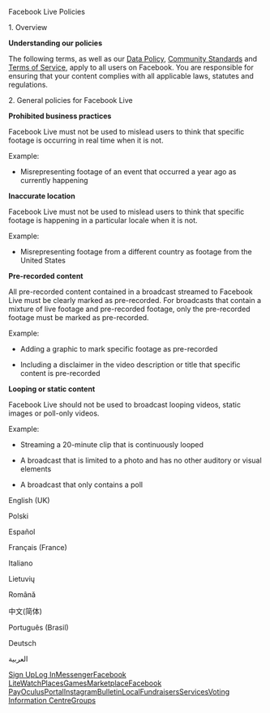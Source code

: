 Facebook Live Policies

1\. Overview

**Understanding our policies**

The following terms, as well as our [Data Policy](https://www.facebook.com/about/privacy/), [Community Standards](https://www.facebook.com/communitystandards/) and [Terms of Service](https://www.facebook.com/legal/terms), apply to all users on Facebook. You are responsible for ensuring that your content complies with all applicable laws, statutes and regulations.

2\. General policies for Facebook Live

**Prohibited business practices**

Facebook Live must not be used to mislead users to think that specific footage is occurring in real time when it is not.

Example:

*   Misrepresenting footage of an event that occurred a year ago as currently happening

**Inaccurate location**

Facebook Live must not be used to mislead users to think that specific footage is happening in a particular locale when it is not.

Example:

*   Misrepresenting footage from a different country as footage from the United States

**Pre-recorded content**

All pre-recorded content contained in a broadcast streamed to Facebook Live must be clearly marked as pre-recorded. For broadcasts that contain a mixture of live footage and pre-recorded footage, only the pre-recorded footage must be marked as pre-recorded.

Example:

*   Adding a graphic to mark specific footage as pre-recorded

*   Including a disclaimer in the video description or title that specific content is pre-recorded

**Looping or static content**

Facebook Live should not be used to broadcast looping videos, static images or poll-only videos.

Example:

*   Streaming a 20-minute clip that is continuously looped

*   A broadcast that is limited to a photo and has no other auditory or visual elements

*   A broadcast that only contains a poll

English (UK)

Polski

Español

Français (France)

Italiano

Lietuvių

Română

中文(简体)

Português (Brasil)

Deutsch

العربية

[Sign Up](https://www.facebook.com/reg/)[Log In](https://www.facebook.com/login/)[Messenger](https://l.facebook.com/l.php?u=https%3A%2F%2Fmessenger.com%2F&h=AT0ZLfbESk9llYP-cIt33g1KFkDuLfEr__GaTSjtnArnOyuMJV6aApmAs_kWhYmqWhmbck5-8cQmtpq7Jk1z9ComckMuw-qLFe5nFwMBciggm9ZsxeAUUPnKQH0EVWXsjucSp79gcdi4nxjaA-9ePg92T0LRb3CspBRanw)[Facebook Lite](https://www.facebook.com/lite/)[Watch](https://en-gb.facebook.com/watch/)[Places](https://www.facebook.com/places/)[Games](https://www.facebook.com/games/)[Marketplace](https://www.facebook.com/marketplace/)[Facebook Pay](https://pay.facebook.com/)[Oculus](https://l.facebook.com/l.php?u=https%3A%2F%2Fwww.oculus.com%2F&h=AT0ZLfbESk9llYP-cIt33g1KFkDuLfEr__GaTSjtnArnOyuMJV6aApmAs_kWhYmqWhmbck5-8cQmtpq7Jk1z9ComckMuw-qLFe5nFwMBciggm9ZsxeAUUPnKQH0EVWXsjucSp79gcdi4nxjaA-9ePg92T0LRb3CspBRanw)[Portal](https://portal.facebook.com/)[Instagram](https://l.facebook.com/l.php?u=https%3A%2F%2Fwww.instagram.com%2F&h=AT0ZLfbESk9llYP-cIt33g1KFkDuLfEr__GaTSjtnArnOyuMJV6aApmAs_kWhYmqWhmbck5-8cQmtpq7Jk1z9ComckMuw-qLFe5nFwMBciggm9ZsxeAUUPnKQH0EVWXsjucSp79gcdi4nxjaA-9ePg92T0LRb3CspBRanw)[Bulletin](https://www.bulletin.com/)[Local](https://www.facebook.com/local/lists/245019872666104/)[Fundraisers](https://www.facebook.com/fundraisers/)[Services](https://www.facebook.com/biz/directory/)[Voting Information Centre](https://www.facebook.com/votinginformationcenter/?entry_point=c2l0ZQ%3D%3D)[Groups](https://www.facebook.com/groups/explore/)